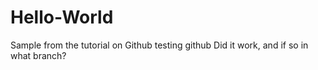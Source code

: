 # Hello-World
Sample from the tutorial on Github
testing github
Did it work, and if so in what branch?
